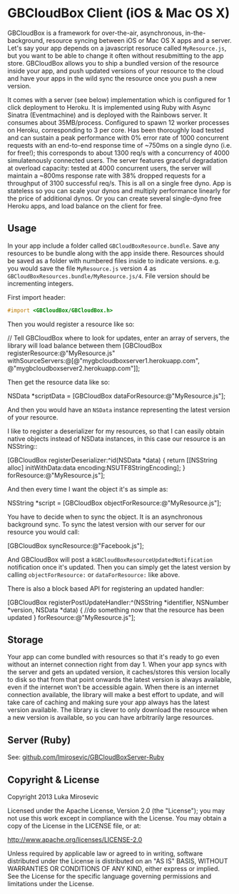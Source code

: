 GBCloudBox Client (iOS & Mac OS X)
============

GBCloudBox is a framework for over-the-air, asynchronous, in-the-background, resource syncing between iOS or Mac OS X apps and a server. Let's say your app depends on a javascript resoruce called `MyResource.js`, but you want to be able to change it often without resubmitting to the app store. GBCloudBox allows you to ship a bundled version of the resource inside your app, and push updated versions of your resource to the cloud and have your apps in the wild sync the resource once you push a new version.

It comes with a server (see below) implementation which is configured for 1 click deployment to Heroku. It is implemented using Ruby with Async Sinatra (Eventmachine) and is deployed with the Rainbows server. It consumes about 35MB/process. Configured to spawn 12 worker processes on Heroku, corresponding to 3 per core. Has been thoroughly load tested and can sustain a peak performance with 0% error rate of 1000 concurrent requests with an end-to-end response time of ~750ms on a single dyno (i.e. for free!); this corresponds to about 1300 req/s with a concurrency of 4000 simulatenously connected users. The server features graceful degradation at overload capacity: tested at 4000 concurrent users, the server will maintain a ~800ms response rate with 38% dropped requests for a throughput of 3100 successful req/s. This is all on a single free dyno. App is stateless so you can scale your dynos and multiply performance linearly for the price of additional dynos. Or you can create several single-dyno free Heroku apps, and load balance on the client for free.

Usage
------------

In your app include a folder called `GBCloudBoxResource.bundle`. Save any resources to be bundle along with the app inside there. Resources should be saved as a folder with numbered files inside to indicate versions. e.g. you would save the file `MyResource.js` version 4 as `GBCloudBoxResources.bundle/MyResource.js/4`. File version should be incrementing integers.

First import header:

```objective-c
#import <GBCloudBox/GBCloudBox.h>
```

Then you would register a resource like so:

// Tell GBCloudBox where to look for updates, enter an array of servers, the library will load balance between them
[GBCloudBox registerResource:@"MyResource.js" withSourceServers:@[@"mygbcloudboxserver1.herokuapp.com", @"mygbcloudboxserver2.herokuapp.com"]];


Then get the resource data like so:

NSData *scriptData = [GBCloudBox dataForResource:@"MyResource.js"];

And then you would have an `NSData` instance representing the latest version of your resource.

I like to register a deserializer for my resources, so that I can easily obtain native objects instead of NSData instances, in this case our resource is an NSString::

[GBCloudBox registerDeserializer:^id(NSData *data) {
    return [[NSString alloc] initWithData:data encoding:NSUTF8StringEncoding];
} forResource:@"MyResource.js"];

And then every time I want the object it's as simple as:

NSString *script = [GBCloudBox objectForResource:@"MyResource.js"];

You have to decide when to sync the object. It is an asynchronous background sync. To sync the latest version with our server for our resource you would call:

[GBCloudBox syncResource:@"Facebook.js"];

And GBCloudBox will post a `kGBCloudBoxResourceUpdatedNotification` notification once it's updated. Then you can simply get the latest version by calling `objectForResource:` or `dataForResource:` like above.

There is also a block based API for registering an updated handler:

[GBCloudBox registerPostUpdateHandler:^(NSString *identifier, NSNumber *version, NSData *data) {
    //do something now that the resource has been updated
} forResource:@"MyResource.js"];

Storage
------------

Your app can come bundled with resources so that it's ready to go even without an internet connection right from day 1. When your app syncs with the server and gets an updated version, it caches/stores this version locally to disk so that from that point onwards the latest version is always available, even if the internet won't be accessible again. When there is an internet connection available, the library will make a best effort to update, and will take care of caching and making sure your app always has the latest version available. The library is clever to only download the resource when a new version is available, so you can have arbitrarily large resources.

Server (Ruby)
------------

See: [github.com/lmirosevic/GBCloudBoxServer-Ruby](https://github.com/lmirosevic/GBCloudBoxServer-Ruby)


Copyright & License
------------

Copyright 2013 Luka Mirosevic

Licensed under the Apache License, Version 2.0 (the "License"); you may not use this work except in compliance with the License. You may obtain a copy of the License in the LICENSE file, or at:

http://www.apache.org/licenses/LICENSE-2.0

Unless required by applicable law or agreed to in writing, software distributed under the License is distributed on an "AS IS" BASIS, WITHOUT WARRANTIES OR CONDITIONS OF ANY KIND, either express or implied. See the License for the specific language governing permissions and limitations under the License.